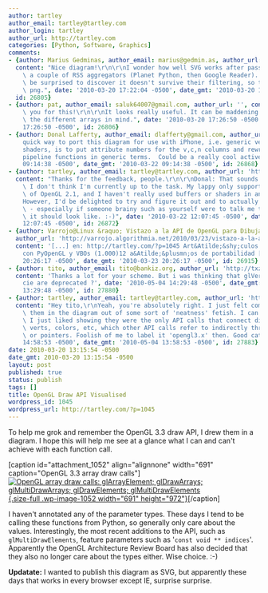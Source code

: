 ```yaml
---
author: tartley
author_email: tartley@tartley.com
author_login: tartley
author_url: http://tartley.com
categories: [Python, Software, Graphics]
comments:
- {author: Marius Gedminas, author_email: marius@gedmin.as, author_url: 'http://gedmin.as',
  content: "Nice diagram!\r\n\r\nI wonder how well SVG works after passing through\
    \ a couple of RSS aggregators (Planet Python, then Google Reader).  I wouldn't\
    \ be surprised to discover it doesn't survive their filtering, so thanks for the\
    \ png.", date: '2010-03-20 17:22:04 -0500', date_gmt: '2010-03-20 17:22:04 -0500',
  id: 26805}
- {author: pat, author_email: saluk64007@gmail.com, author_url: '', content: "Thank\
    \ you for this!\r\n\r\nIt looks really useful. It can be maddening to keep all\
    \ the different arrays in mind.", date: '2010-03-20 17:26:50 -0500', date_gmt: '2010-03-20
    17:26:50 -0500', id: 26806}
- {author: Donal Lafferty, author_email: dlafferty@gmail.com, author_url: '', content: 'A
    quick way to port this diagram for use with iPhone, i.e. generic vertex/fragment
    shaders, is to put attribute numbers for the v,c,n columns and rewrite the fixed
    pipeline functions in generic terms.  Could be a really cool active gif.', date: '2010-03-22
    09:14:38 -0500', date_gmt: '2010-03-22 09:14:38 -0500', id: 26868}
- {author: tartley, author_email: tartley@tartley.com, author_url: 'http://tartley.com',
  content: "Thanks for the feedback, people.\r\n\r\nDonal: That sounds great, but\
    \ I don't think I'm currently up to the task. My lappy only supports a subset\
    \ of OpenGL 2.1, and I haven't really used buffers or shaders in anger.\r\n\r\n\
    However, I'd be delighted to try and figure it out and to actually draw the diagram\
    \ - especially if someone brainy such as yourself were to talk me through what\
    \ it should look like. :-)", date: '2010-03-22 12:07:45 -0500', date_gmt: '2010-03-22
    12:07:45 -0500', id: 26872}
- {author: Varrojo@Linux &raquo; Vistazo a la API de OpenGL para Dibujar, author_email: '',
  author_url: 'http://varrojo.algorithmia.net/2010/03/23/vistazo-a-la-api-de-opengl-para-dibujar/',
  content: '[...] en: http://tartley.com/?p=1045 Art&Atilde;&shy;culos Relacionados:Trabajando
    con PyOpenGL y VBOs (1.000)12 a&Atilde;&plusmn;os de portabilidad [...]', date: '2010-03-23
    20:26:17 -0500', date_gmt: '2010-03-23 20:26:17 -0500', id: 26915}
- {author: tito, author_email: tito@bankiz.org, author_url: 'http://txzone.net/',
  content: 'Thanks a lot for your scheme. But i was thinking that glVertexPoint &amp;
    cie are deprecated ?', date: '2010-05-04 14:29:48 -0500', date_gmt: '2010-05-04
    13:29:48 -0500', id: 27880}
- {author: tartley, author_email: tartley@tartley.com, author_url: 'http://tartley.com',
  content: "Hey tito,\r\nYeah, you're absolutely right. I just felt compelled to include\
    \ them in the diagram out of some sort of 'neatness' fetish. I can't justify it.\
    \ I just liked showing they were the only API calls that connect directly to the\
    \ verts, colors, etc, which other API calls refer to indirectly through indices\
    \ or pointers. Foolish of me to label it 'opengl3.x' then. Good catch.", date: '2010-05-04
    14:58:53 -0500', date_gmt: '2010-05-04 13:58:53 -0500', id: 27883}
date: 2010-03-20 13:15:54 -0500
date_gmt: 2010-03-20 13:15:54 -0500
layout: post
published: true
status: publish
tags: []
title: OpenGL Draw API Visualised
wordpress_id: 1045
wordpress_url: http://tartley.com/?p=1045
---
```


To help me grok and remember the OpenGL 3.3 draw API, I drew them in a
diagram. I hope this will help me see at a glance what I can and can't
achieve with each function call.

\[caption id="attachment\_1052" align="alignnone" width="691"
caption="OpenGL 3.3 array draw calls"\][![OpenGL array draw calls:
glArrayElement; glDrawArrays; glMultiDrawArrays; glDrawElements;
glMultiDrawElements](http://tartley.com/wp-content/uploads/2010/03/opengl-draw-calls.png "opengl-draw-calls"){.size-full
.wp-image-1052 width="691"
height="972"}](http://tartley.com/wp-content/uploads/2010/03/opengl-draw-calls.png)\[/caption\]

I haven't annotated any of the parameter types. These days I tend to be
calling these functions from Python, so generally only care about the
values. Interestingly, the most recent additions to the API, such as
`glMultiDrawElements`, feature parameters such as
'`const void ** indices`'. Apparently the OpenGL Architecture Review
Board has also decided that they also no longer care about the types
either. Wise choice. :-)

**Updatate:** I wanted to publish this diagram as SVG, but apparently
these days that works in every browser except IE, surprise surprise.

